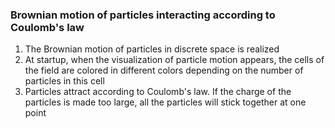 ### Brownian motion of particles interacting according to Coulomb's law

1. The Brownian motion of particles in discrete space is realized
2. At startup, when the visualization of particle motion appears, the cells of the field are colored in different colors depending on the number of particles in this cell
3. Particles attract according to Coulomb's law. If the charge of the particles is made too large, all the particles will stick together at one point
